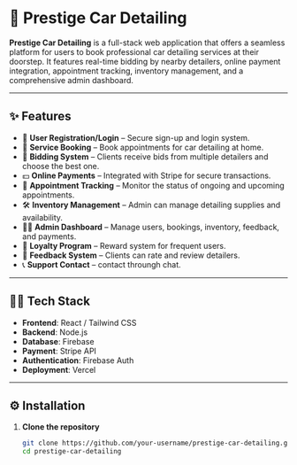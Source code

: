 

# 🚗 Prestige Car Detailing

**Prestige Car Detailing** is a full-stack web application that offers a seamless platform for users to book professional car detailing services at their doorstep. It features real-time bidding by nearby detailers, online payment integration, appointment tracking, inventory management, and a comprehensive admin dashboard.

---

## ✨ Features

- 🔐 **User Registration/Login** – Secure sign-up and login system.
- 📅 **Service Booking** – Book appointments for car detailing at home.
- 💬 **Bidding System** – Clients receive bids from multiple detailers and choose the best one.
- 💵 **Online Payments** – Integrated with Stripe for secure transactions.
- 📍 **Appointment Tracking** – Monitor the status of ongoing and upcoming appointments.
- 🛠 **Inventory Management** – Admin can manage detailing supplies and availability.
- 🧑‍💼 **Admin Dashboard** – Manage users, bookings, inventory, feedback, and payments.
- 🎁 **Loyalty Program** – Reward system for frequent users.
- 🧾 **Feedback System** – Clients can rate and review detailers.
- 📞 **Support Contact** – contact throungh chat.

---

## 🧑‍💻 Tech Stack

- **Frontend**: React /  Tailwind CSS 
- **Backend**: Node.js 
- **Database**: Firebase
- **Payment**: Stripe API
- **Authentication**: Firebase Auth 
- **Deployment**: Vercel 

---

## ⚙️ Installation

1. **Clone the repository**
   ```bash
   git clone https://github.com/your-username/prestige-car-detailing.git
   cd prestige-car-detailing
